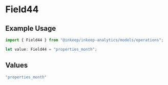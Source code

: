 # Field44

## Example Usage

```typescript
import { Field44 } from "@inkeep/inkeep-analytics/models/operations";

let value: Field44 = "properties_month";
```

## Values

```typescript
"properties_month"
```